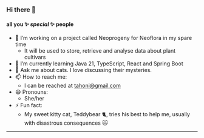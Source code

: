 ### Hi there 👋

#### all you ✨ _special_ ✨ people

- 🔭 I’m working on a project called Neoprogeny for Neoflora in my spare time
  - It will be used to store, retrieve and analyse data about plant cultivars
- 🌱 I’m currently learning Java 21, TypeScript, React and Spring Boot
- 💬 Ask me about cats. I love discussing their mysteries.
- 📫 How to reach me:
  - I can be reached at [tahoni@gmail.com](mailto:tahoni@gmail.com)
- 😄 Pronouns:
  - She/her
- ⚡ Fun fact:
  - My sweet kitty cat, Teddybear 🐈, tries his best to help me, usually with disastrous consequences 🐱

---

<!--
Here are some ideas to get you started:

- 👯 I’m looking to collaborate on ...
- 🤔 I’m looking for help with ...
-->
